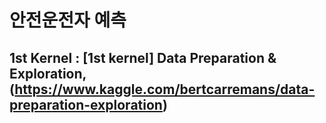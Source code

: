 # 안전운전자 예측

## 1st Kernel : [1st kernel] Data Preparation & Exploration, (https://www.kaggle.com/bertcarremans/data-preparation-exploration)
